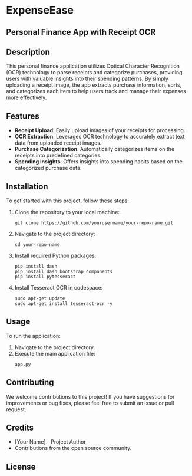 # ExpenseEase
## Personal Finance App with Receipt OCR

## Description

This personal finance application utilizes Optical Character Recognition (OCR) technology to parse receipts and categorize purchases, providing users with valuable insights into their spending patterns. By simply uploading a receipt image, the app extracts purchase information, sorts, and categorizes each item to help users track and manage their expenses more effectively.

## Features

- **Receipt Upload**: Easily upload images of your receipts for processing.
- **OCR Extraction**: Leverages OCR technology to accurately extract text data from uploaded receipt images.
- **Purchase Categorization**: Automatically categorizes items on the receipts into predefined categories.
- **Spending Insights**: Offers insights into spending habits based on the categorized purchase data.

## Installation

To get started with this project, follow these steps:

1. Clone the repository to your local machine:
    ```
    git clone https://github.com/yourusername/your-repo-name.git
    ```
2. Navigate to the project directory:
    ```
    cd your-repo-name
    ```
3. Install required Python packages:
    ```
    pip install dash
    pip install dash_bootstrap_components
    pip install pytesseract
    ```
4. Install Tesseract OCR in codespace:
    ```
    sudo apt-get update
    sudo apt-get install tesseract-ocr -y
    ```
## Usage

To run the application:

1. Navigate to the project directory.
2. Execute the main application file:
    ```
    app.py
    ```

## Contributing

We welcome contributions to this project! If you have suggestions for improvements or bug fixes, please feel free to submit an issue or pull request.

## Credits

- [Your Name] - Project Author
- Contributions from the open source community.

## License
